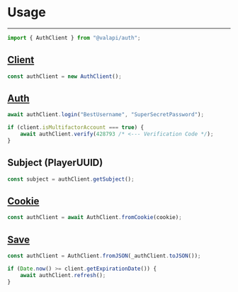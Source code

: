 # Usage

---

```typescript
import { AuthClient } from "@valapi/auth";
```

## [Client](./Client.md#client)

```typescript
const authClient = new AuthClient();
```

## [Auth](./Auth.md#basic-authentication)

```typescript
await authClient.login("BestUsername", "SuperSecretPassword");
```

```typescript
if (client.isMultifactorAccount === true) {
    await authClient.verify(428793 /* <--- Verification Code */);
}
```

## Subject (PlayerUUID)

```typescript
const subject = authClient.getSubject();
```

## [Cookie](./Auth.md#cookie)

```typescript
const authClient = await AuthClient.fromCookie(cookie);
```

## [Save](./Client.md#save)

```typescript
const authClient = AuthClient.fromJSON(_authClient.toJSON());

if (Date.now() >= client.getExpirationDate()) {
    await authClient.refresh();
}
```
